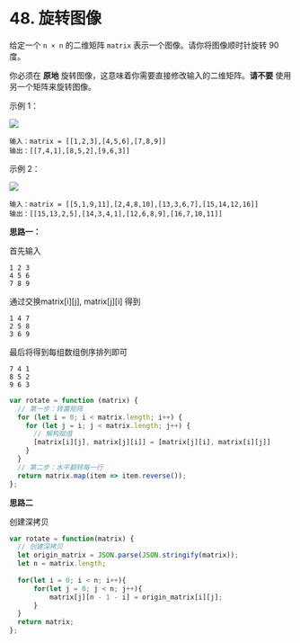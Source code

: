 # 48. 旋转图像

给定一个 `n × n` 的二维矩阵 `matrix` 表示一个图像。请你将图像顺时针旋转 90 度。

你必须在 **原地** 旋转图像，这意味着你需要直接修改输入的二维矩阵。**请不要** 使用另一个矩阵来旋转图像。

示例 1：

![](https://p3-juejin.byteimg.com/tos-cn-i-k3u1fbpfcp/c3673fafb6264e748be1be5dabebd91c~tplv-k3u1fbpfcp-zoom-in-crop-mark:3024:0:0:0.awebp)
```
输入：matrix = [[1,2,3],[4,5,6],[7,8,9]]
输出：[[7,4,1],[8,5,2],[9,6,3]]
```

示例 2：

![](https://p1-juejin.byteimg.com/tos-cn-i-k3u1fbpfcp/8c5a4001d9e646f6a2acc673baef9882~tplv-k3u1fbpfcp-zoom-in-crop-mark:3024:0:0:0.awebp)
```
输入：matrix = [[5,1,9,11],[2,4,8,10],[13,3,6,7],[15,14,12,16]]
输出：[[15,13,2,5],[14,3,4,1],[12,6,8,9],[16,7,10,11]]
```

**思路一：**

首先输入
```
1 2 3
4 5 6
7 8 9
```
通过交换matrix[i][j], matrix[j][i] 得到
```
1 4 7
2 5 8
3 6 9
```
最后将得到每组数组倒序排列即可
```
7 4 1
8 5 2
9 6 3
```

```js
var rotate = function (matrix) {
  // 第一步：转置矩阵
  for (let i = 0; i < matrix.length; i++) {
    for (let j = i; j < matrix.length; j++) {
      // 解构赋值
      [matrix[i][j], matrix[j][i]] = [matrix[j][i], matrix[i][j]]
    }
  }
  // 第二步：水平翻转每一行
  return matrix.map(item => item.reverse());
};
```
**思路二**

创建深拷贝

```js
var rotate = function(matrix) {
  // 创建深拷贝
  let origin_matrix = JSON.parse(JSON.stringify(matrix));
  let n = matrix.length;
  
  for(let i = 0; i < n; i++){
      for(let j = 0; j < n; j++){
          matrix[j][n - 1 - i] = origin_matrix[i][j];
      }
  }
  return matrix;
};
```

